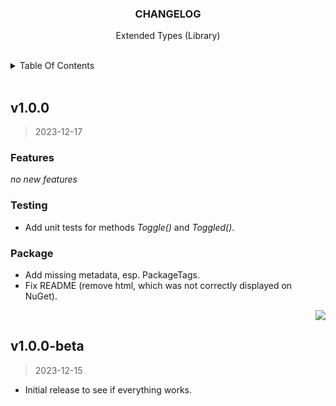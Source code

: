 <a name="readme-top"></a>

<!-- PROJECT HEADER -->
<div align="center">
  <h3 align="center" name="project-title">
    CHANGELOG
  </h3>
  <p align="center" name="project-description">
    Extended Types (Library)
  </p>
</div>

<br/>

<!-- TABLE OF CONTENTS -->
<details>
  <summary>Table Of Contents</summary>
  <ul>
    <li>
      <a href="#v_1-0-0">v1.0.0</a>
    </li>
  </ul>
</details>

<br/>

<!-- 1.0.0 -->
## v1.0.0
<a name="v_1-0-0"></a>
> 2023-12-17

### Features

*no new features*

### Testing

* Add unit tests for methods *Toggle()* and *Toggled()*.

### Package

* Add missing metadata, esp. PackageTags.
* Fix README (remove html, which was not correctly displayed on NuGet).

<p align="right">
  <a href="#readme-top">
    <img src="https://img.shields.io/badge/&#x2191;-back-lightgrey" />
  </a>
</p>


<!-- 1.0.0 BETA -->
## v1.0.0-beta
<a name="v_1-0-0_beta"></a>
> 2023-12-15

* Initial release to see if everything works.